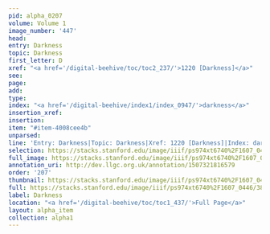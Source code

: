 ```yaml
---
pid: alpha_0207
volume: Volume 1
image_number: '447'
head: 
entry: Darkness
topic: Darkness
first_letter: D
xref: "<a href='/digital-beehive/toc/toc2_237/'>1220 [Darkness]</a>"
see: 
page: 
add: 
type: 
index: "<a href='/digital-beehive/index1/index_0947/'>darkness</a>"
insertion_xref: 
insertion: 
item: "#item-4008cee4b"
unparsed: 
line: 'Entry: Darkness|Topic: Darkness|Xref: 1220 [Darkness]|Index: darkness|#item-4008cee4b'
selection: https://stacks.stanford.edu/image/iiif/ps974xt6740%2F1607_0446/388,3296,3038,565/full/0/default.jpg
full_image: https://stacks.stanford.edu/image/iiif/ps974xt6740%2F1607_0446/full/full/0/default.jpg
annotation_uri: http://dev.llgc.org.uk/annotation/1507321816579
order: '207'
thumbnail: https://stacks.stanford.edu/image/iiif/ps974xt6740%2F1607_0446/388,3296,600,180/250,/0/default.jpg
full: https://stacks.stanford.edu/image/iiif/ps974xt6740%2F1607_0446/388,3296,3038,565/full/0/default.jpg
label: Darkness
location: "<a href='/digital-beehive/toc/toc1_437/'>Full Page</a>"
layout: alpha_item
collection: alpha1
---
```

